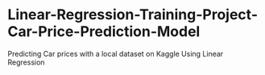 # Linear-Regression-Training-Project-Car-Price-Prediction-Model
Predicting Car prices with a local dataset on Kaggle Using Linear Regression
